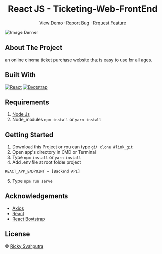 <h1 align='center'>React JS - Ticketing-Web-FrontEnd</h1>
  <p align="center">
    <a href="link_deploy">View Demo</a>
    ·
    <a href="https://github.com/rickyganteng/Ticketing-Web-FrontEnd/issues">Report Bug</a>
    ·
    <a href="https://github.com/rickyganteng/Ticketing-Web-FrontEnd/pulls">Request Feature</a>
  </p>

![Image Banner](src/assets/img/bannerREADME.png)

## About The Project

an online cinema ticket purchase website that is easy to use for all ages.

## Built With

[![React](https://img.shields.io/badge/React-v17.0.2-blue)](https://github.com/facebook/react)
[![Bootstrap](https://img.shields.io/badge/Bootstrap-v4.6.x-blue)](https://github.com/react-bootstrap/react-bootstrap)

## Requirements

1. <a href="https://nodejs.org/en/download/">Node Js</a>
2. Node_modules `npm install` or `yarn install`

## Getting Started

1. Download this Project or you can type `git clone #link_git`
2. Open app's directory in CMD or Terminal
3. Type `npm install` or `yarn install`
4. Add .env file at root folder project

```sh
REACT_APP_ENDPOINT = [Backend API]
```

5. Type `npm run serve`

## Acknowledgements

- [Axios](https://www.npmjs.com/package/axios)
- [React](https://reactjs.org/)
- [React Bootstrap](https://react-bootstrap.github.io/)

## License

© [Ricky Syahputra](https://github.com/rickyganteng)
